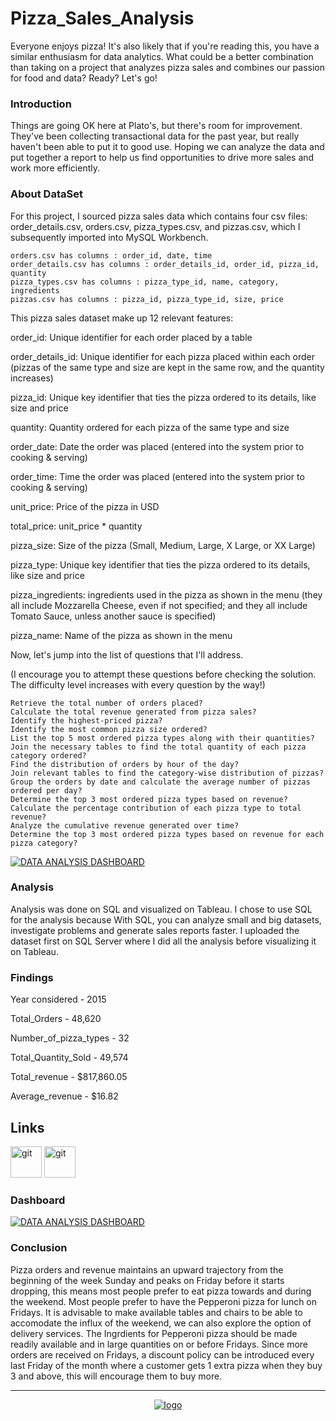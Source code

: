 # Pizza_Sales_Analysis
Everyone enjoys pizza! It's also likely that if you're reading this, you have a similar enthusiasm for data analytics. What could be a better combination than taking on a project that analyzes pizza sales and combines our passion for food and data?
Ready? Let's go!
### Introduction
Things are going OK here at Plato's, but there's room for improvement. They've been collecting transactional data for the past year, but really haven't been able to put it to good use. Hoping we can analyze the data and put together a report to help us find opportunities to drive more sales and work more efficiently.

### About DataSet

 For this project, I sourced pizza sales data which contains four csv files: order_details.csv, orders.csv, pizza_types.csv, and pizzas.csv, which I subsequently imported into MySQL Workbench.


    orders.csv has columns : order_id, date, time
    order_details.csv has columns : order_details_id, order_id, pizza_id, quantity
    pizza_types.csv has columns : pizza_type_id, name, category, ingredients
    pizzas.csv has columns : pizza_id, pizza_type_id, size, price



This pizza sales dataset make up 12 relevant features:

order_id: Unique identifier for each order placed by a table

order_details_id: Unique identifier for each pizza placed within each order (pizzas of the same type and size are kept in the same row, and the quantity increases)

pizza_id: Unique key identifier that ties the pizza ordered to its details, like size and price

quantity: Quantity ordered for each pizza of the same type and size

order_date: Date the order was placed (entered into the system prior to cooking & serving)

order_time: Time the order was placed (entered into the system prior to cooking & serving)

unit_price: Price of the pizza in USD

total_price: unit_price * quantity

pizza_size: Size of the pizza (Small, Medium, Large, X Large, or XX Large)

pizza_type: Unique key identifier that ties the pizza ordered to its details, like size and price

pizza_ingredients: ingredients used in the pizza as shown in the menu (they all include Mozzarella Cheese, even if not specified; and they all include Tomato Sauce, unless another sauce is specified)

pizza_name: Name of the pizza as shown in the menu

 Now, let's jump into the list of questions that I'll address.

(I encourage you to attempt these questions before checking the solution. The difficulty level increases with every question by the way!)


    Retrieve the total number of orders placed?
    Calculate the total revenue generated from pizza sales?
    Identify the highest-priced pizza?
    Identify the most common pizza size ordered?
    List the top 5 most ordered pizza types along with their quantities?
    Join the necessary tables to find the total quantity of each pizza category ordered?
    Find the distribution of orders by hour of the day?
    Join relevant tables to find the category-wise distribution of pizzas?
    Group the orders by date and calculate the average number of pizzas ordered per day?
    Determine the top 3 most ordered pizza types based on revenue?
    Calculate the percentage contribution of each pizza type to total revenue?
    Analyze the cumulative revenue generated over time?
    Determine the top 3 most ordered pizza types based on revenue for each pizza category?



<noscript><a href='https://www.canva.com/design/DAGLyx8BX-4/REbMmV_pUOsZ0MC24TgXeA/view?utm_content=DAGLyx8BX-4&utm_campaign=designshare&utm_medium=link&utm_source=editor'><img alt='DATA ANALYSIS DASHBOARD ' src='https://github.com/user-attachments/assets/8e7e8529-60d6-46e6-8561-833e2b1054bb' style='border: none' /></a></noscript>



### Analysis
Analysis was done on SQL and visualized on Tableau. I chose to use SQL for the analysis because With SQL, you can analyze small and big datasets, investigate problems and generate sales reports faster. I uploaded the dataset first on SQL Server where I did all the analysis before visualizing it on Tableau.

### Findings

Year considered - 2015

Total_Orders - 48,620

Number_of_pizza_types - 32

Total_Quantity_Sold - 49,574

Total_revenue - $817,860.05

Average_revenue - $16.82

## Links
<a href="https://colab.research.google.com/drive/1SEi4NanKaepAx5K1-eJG-GEOulNSPBwK?usp=sharing" target="_blank" rel="noreferrer"> 
    <img src="https://www.vectorlogo.zone/logos/jupyter/jupyter-icon.svg" alt="git" width="50" height="50"/></a> 
<a href="https://github.com/Chinmai1608/Mentorness_/blob/main/Pizza%20Sales%20Analysis/Pizza%20Sales%20Analysis.sql" target="_blank" rel="noreferrer"> 
    <img src="https://www.vectorlogo.zone/logos/mysql/mysql-official.svg" alt="git" width="50" height="50"/></a>


### Dashboard
<noscript><a href='https://public.tableau.com/views/PizzaSalesAnalysisMentorness/Dashboard1?:language=en-US&:sid=&:redirect=auth&:display_count=n&:origin=viz_share_link'><img alt='DATA ANALYSIS DASHBOARD ' src='https://github.com/user-attachments/assets/e0c2713b-a835-43a5-8cfa-a1b4ba4143fd' style='border: none' /></a></noscript>



### Conclusion
Pizza orders and revenue maintains an upward trajectory from the beginning of the week Sunday and peaks on Friday before it starts dropping, this means most people prefer to eat pizza towards and during the weekend. Most people prefer to have the Pepperoni pizza for lunch on Fridays. It is advisable to make available tables and chairs to be able to accomodate the influx of the weekend, we can also explore the option of delivery services. The Ingrdients for Pepperoni pizza should be made readily available and in large quantities on or before Fridays. Since more orders are received on Fridays, a discount policy can be introduced every last Friday of the month where a customer gets 1 extra pizza when they buy 3 and above, this will encourage them to buy more.


***
<div align='center'>
<noscript><a href='#'><img alt='logo' src='https://github.com/user-attachments/assets/8cc3be12-83a3-44dc-b598-a54211cfb919' style='border: none' /></a></noscript>
</div>
